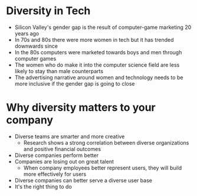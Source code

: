 # Diversity in Tech
* Silicon Valley's gender gap is the result of computer-game marketing 20 years ago
* In 70s and 80s there were more women in tech but it has trended downwards since
* In the 80s computers were marketed towards boys and men through computer games
* The women who do make it into the computer science field are less likely to stay than male counterparts
* The advertising narrative around women and technology needs to be more inclusive if the gender gap is going to close
# Why diversity matters to your company
* Diverse teams are smarter and more creative
  * Research shows a strong correlation between diverse organizations and positive financial outcomes
* Diverse companies perform better
* Companies are losing out on great talent
  * When company employees better represent users, they will build more effectively for users
* Diverse companies can better serve a diverse user base
* It's the right thing to do
